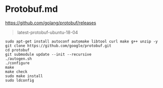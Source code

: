 # Protobuf.md

https://github.com/golang/protobuf/releases

> latest-protobuf-ubuntu-18-04
```
sudo apt-get install autoconf automake libtool curl make g++ unzip -y
git clone https://github.com/google/protobuf.git
cd protobuf
git submodule update --init --recursive
./autogen.sh
./configure
make
make check
sudo make install
sudo ldconfig

```
